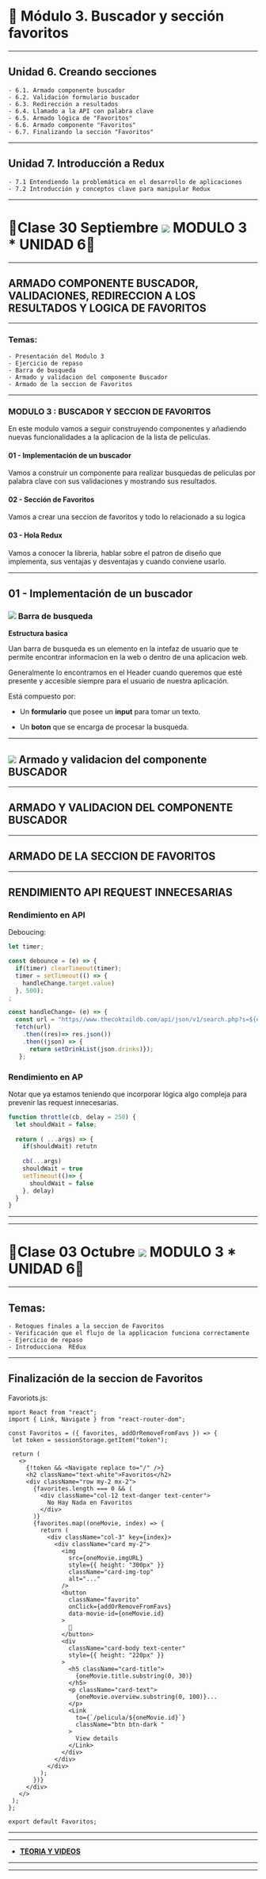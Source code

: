 # :star2: Módulo 3. Buscador y sección favoritos

---

## Unidad 6. Creando secciones
```
- 6.1. Armado componente buscador
- 6.2. Validación formulario buscador
- 6.3. Redirección a resultados
- 6.4. Llamado a la API con palabra clave
- 6.5. Armado lógica de "Favoritos"
- 6.6. Armado componente "Favoritos" 
- 6.7. Finalizando la sección "Favoritos"
```

---

## Unidad 7. Introducción a Redux
```
- 7.1 Entendiendo la problemática en el desarrollo de aplicaciones
- 7.2 Introducción y conceptos clave para manipular Redux
```

---

# :star2:Clase 30 Septiembre <img src="https://img.icons8.com/clouds/40/000000/react.png"/> MODULO 3 * UNIDAD 6:star2: 

---

## ARMADO COMPONENTE BUSCADOR, VALIDACIONES, REDIRECCION A LOS RESULTADOS Y LOGICA DE FAVORITOS

---

### Temas:

```
- Presentación del Modulo 3
- Ejercicio de repaso
- Barra de busqueda
- Armado y validacion del componente Buscador
- Armado de la seccion de Favoritos
```

---

### MODULO 3 : BUSCADOR Y SECCION DE FAVORITOS

En este modulo vamos a seguir construyendo componentes y añadiendo nuevas funcionalidades a la aplicacion de la lista de peliculas.

#### 01 - Implementación de un buscador

Vamos a construir un componente para realizar busquedas de peliculas por palabra clave con sus validaciones y mostrando sus resultados.


#### 02 - Sección de Favoritos

Vamos a crear una seccion de favoritos y todo lo relacionado a su logica


#### 03 - Hola Redux

Vamos a conocer la libreria, hablar sobre el patron de diseño que implementa, sus ventajas y desventajas y cuando conviene usarlo.

---

## 01 - Implementación de un buscador

### <img src="https://img.icons8.com/external-others-zufarizal-robiyanto/40/000000/external-lup-mutualiz-ui-essential-others-zufarizal-robiyanto.png"/> Barra de busqueda

**Estructura basica**

Uan barra de busqueda es un elemento en la intefaz de usuario que te permite encontrar informacion en la web o dentro de una aplicacion web.

Generalmente lo encontramos en el Header cuando queremos que esté presente y accesible siempre para el usuario de nuestra aplicación.

Está compuesto por:

- Un **formulario** que posee un **input** para tomar un texto.

- Un **boton** que se encarga de procesar la busqueda.

---

## <img src="https://img.icons8.com/color/40/000000/search--v1.png"/> Armado y validacion del componente BUSCADOR

---

## ARMADO Y VALIDACION DEL COMPONENTE BUSCADOR 

---

## ARMADO DE LA SECCION DE FAVORITOS 

---

## RENDIMIENTO API REQUEST INNECESARIAS

### Rendimiento en API

Deboucing:
```JavaScript
let timer;

const debounce = (e) => {
  if(timer) clearTimeout(timer);
  timer = setTimeout(() => {
    handleChange.target.value)
  }, 500);
;

const handleChange= (e) => {
  const url = "https//www.thecoktaildb.com/api/json/v1/search.php?s=${e}";
  fetch(url)
    .then((res)=> res.json())
    .then((json) => {
      return setDrinkList(json.drinks)});
   };
```

### Rendimiento en AP

Notar que ya estamos teniendo que incorporar lógica algo compleja para prevenir las request innecesarias.

```JavaScript
function throttle(cb, delay = 250) {
  let shouldWait = false;
  
  return ( ...args) => {
    if(shouldWait) retutn
    
    cb(...args)
    shouldWait = true
    setTimeout(()=> {
      shouldWait = false
    }, delay)
  }
}
```


---
---

# :star2:Clase 03 Octubre <img src="https://img.icons8.com/clouds/40/000000/react.png"/> MODULO 3 * UNIDAD 6:star2: 

---

## Temas:
```
- Retoques finales a la seccion de Favoritos
- Verificación que el flujo de la applicacion funciona correctamente
- Ejercicio de repaso
- Introducciona  REdux
```

---

## Finalización de la seccion de Favoritos

 Favoriots.js:
 
 ```JSX
 mport React from "react";
import { Link, Navigate } from "react-router-dom";

const Favoritos = ({ favorites, addOrRemoveFromFavs }) => {
  let token = sessionStorage.getItem("token");

  return (
    <>
      {!token && <Navigate replace to="/" />}
      <h2 className="text-white">Favoritos</h2>
      <div className="row my-2 mx-2">
        {favorites.length === 0 && (
          <div className="col-12 text-danger text-center">
            No Hay Nada en Favoritos
          </div>
        )}
        {favorites.map((oneMovie, index) => {
          return (
            <div className="col-3" key={index}>
              <div className="card my-2">
                <img
                  src={oneMovie.imgURL}
                  style={{ height: "300px" }}
                  className="card-img-top"
                  alt="..."
                />
                <button
                  className="favorito"
                  onClick={addOrRemoveFromFavs}
                  data-movie-id={oneMovie.id}
                >
                  🖤
                </button>
                <div
                  className="card-body text-center"
                  style={{ height: "220px" }}
                >
                  <h5 className="card-title">
                    {oneMovie.title.substring(0, 30)}
                  </h5>
                  <p className="card-text">
                    {oneMovie.overview.substring(0, 100)}...
                  </p>
                  <Link
                    to={`/pelicula/${oneMovie.id}`}
                    className="btn btn-dark "
                  >
                    View details
                  </Link>
                </div>
              </div>
            </div>
          );
        })}
      </div>
    </>
  );
};

export default Favoritos;
```


---
---

- [**TEORIA Y VIDEOS**](https://github.com/eugenia1984/react_softtek/blob/main/modulo03/modulo3_teoria.md)

---
---
